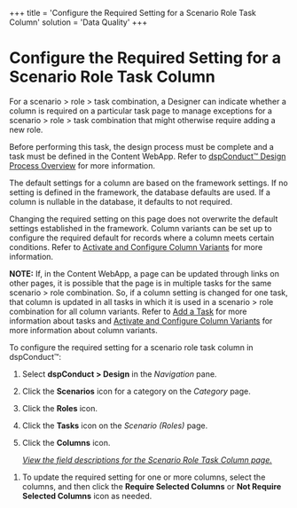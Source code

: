 +++
title = 'Configure the Required Setting for a Scenario Role Task Column'
solution = 'Data Quality'
+++

# Configure the Required Setting for a Scenario Role Task Column

For a scenario \> role \> task combination, a Designer can indicate
whether a column is required on a particular task page to manage
exceptions for a scenario \> role \> task combination that might
otherwise require adding a new role.

Before performing this task, the design process must be complete and a
task must be defined in the Content WebApp. Refer to [dspConduct™ Design
Process Overview](dspConduct_Design_Process_Overview.htm) for more
information.

The default settings for a column are based on the framework settings.
If no setting is defined in the framework, the database defaults are
used. If a column is nullable in the database, it defaults to not
required.

Changing the required setting on this page does not overwrite the
default settings established in the framework. Column variants can be
set up to configure the required default for records where a column
meets certain conditions. Refer to [Activate and Configure Column
Variants](Activate_Configure_Column_Variants.htm) for more information.

**NOTE:** If, in the Content WebApp, a page can be updated through links
on other pages, it is possible that the page is in multiple tasks for
the same scenario \> role combination. So, if a column setting is
changed for one task, that column is updated in all tasks in which it is
used in a scenario \> role combination for all column variants. Refer to
[Add a Task](Add_a_Task.htm) for more information about tasks and
[Activate and Configure Column
Variants](Activate_Configure_Column_Variants.htm) for more information
about column variants.

To configure the required setting for a scenario role task column in
dspConduct™:

1.  Select <span style="font-weight: bold;">dspConduct \>
    </span>**Design** in the *Navigation* pane.

2.  Click the **Scenarios** icon for a category on the *Category* page.

3.  Click the **Roles** icon.

4.  Click the **Tasks** icon on the *Scenario (Roles)* page.

5.  Click the **Columns** icon.
    
    *[View the field descriptions for the Scenario Role Task Column
    page.](../Page_Desc/Scenario_Role_Task_Column_H.htm)*

<!-- end list -->

1.  To update the required setting for one or more columns, select the
    columns, and then click the **Require Selected Columns** or **Not
    Require Selected Columns** icon as needed.
